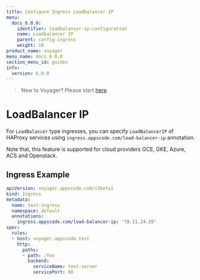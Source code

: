 ```yaml
---
title: Configure Ingress Loadbalancer IP
menu:
  docs_6.0.0:
    identifier: loadbalancer-ip-configuration
    name: Loadbalancer IP
    parent: config-ingress
    weight: 10
product_name: voyager
menu_name: docs_6.0.0
section_menu_id: guides
info:
  version: 6.0.0
---
```


> New to Voyager? Please start [here](/docs/6.0.0/concepts/overview).

# LoadBalancer IP

For `LoadBalancer` type ingresses, you can specify `LoadBalancerIP` of HAProxy services using `ingress.appscode.com/load-balancer-ip` annotation.

Note that, this feature is supported for cloud providers GCE, GKE, Azure, ACS and Openstack.

## Ingress Example

```yaml
apiVersion: voyager.appscode.com/v1beta1
kind: Ingress
metadata:
  name: test-ingress
  namespace: default
  annotations:
    ingress.appscode.com/load-balancer-ip: "78.11.24.19"
spec:
  rules:
  - host: voyager.appscode.test
    http:
      paths:
      - path: /foo
        backend:
          serviceName: test-server
          servicePort: 80
```